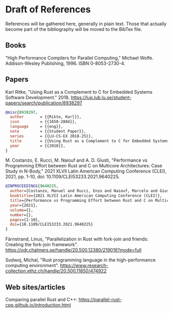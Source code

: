 # Draft of References

References will be gathered here, generally in plain text. Those that actually
become part of the bibliography will be moved to the BibTex file.

## Books

"High Performance Compilers for Parallel Computing," Michael Wolfe.
Addison-Wesley Publishing, 1996. ISBN 0-8053-2730-4.

## Papers

Karl Ritke, "Using Rust as a Complement to C for Embedded Systems Software
Development." 2018.
<https://lup.lub.lu.se/student-papers/search/publication/8938297>

```BibTex
@misc{8938297,
  author       = {{Rikte, Karl}},
  issn         = {{1650-2884}},
  language     = {{eng}},
  note         = {{Student Paper}},
  series       = {{LU-CS-EX 2018-25}},
  title        = {{Using Rust as a Complement to C for Embedded Systems Software Development}},
  year         = {{2018}},
}
```

M. Costanzo, E. Rucci, M. Naiouf and A. D. Giusti, "Performance vs Programming
Effort between Rust and C on Multicore Architectures: Case Study in N-Body,"
2021 XLVII Latin American Computing Conference (CLEI), 2021, pp. 1-10, doi:
10.1109/CLEI53233.2021.9640225.

```BibTex
@INPROCEEDINGS{9640225,
  author={Costanzo, Manuel and Rucci, Enzo and Naiouf, Marcelo and Giusti, Armando De},
  booktitle={2021 XLVII Latin American Computing Conference (CLEI)},
  title={Performance vs Programming Effort between Rust and C on Multicore Architectures: Case Study in N-Body},
  year={2021},
  volume={},
  number={},
  pages={1-10},
  doi={10.1109/CLEI53233.2021.9640225}
}
```

Färnstrand, Linus, "Parallelization in Rust with fork-join and friends:
Creating the fork-join framework".
<https://odr.chalmers.se/handle/20.500.12380/219016?mode=full>

Sudwoj, Michal, "Rust programming language in the high-performance computing
environment".
<https://www.research-collection.ethz.ch/handle/20.500.11850/474922>

## Web sites/articles

Comparing parallel Rust and C++:
<https://parallel-rust-cpp.github.io/introduction.html>
